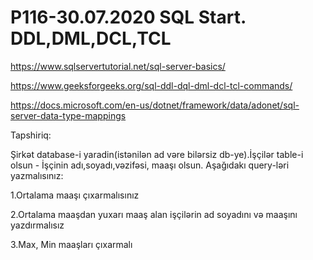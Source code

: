 # P116-30.07.2020 SQL Start. DDL,DML,DCL,TCL

https://www.sqlservertutorial.net/sql-server-basics/

https://www.geeksforgeeks.org/sql-ddl-dql-dml-dcl-tcl-commands/

https://docs.microsoft.com/en-us/dotnet/framework/data/adonet/sql-server-data-type-mappings

Tapshiriq:

Şirkət database-i yaradin(istənilən ad vəre bilərsiz db-ye).İşçilər table-i olsun - İşçinin adı,soyadı,vəzifəsi, maaşı olsun. Aşağıdakı query-ləri yazmalısınız:

1.Ortalama maaşı çıxarmalısınız 

2.Ortalama maaşdan yuxarı maaş alan işçilərin ad soyadını və maaşını yazdırmalısız

3.Max, Min maaşları çıxarmalı
